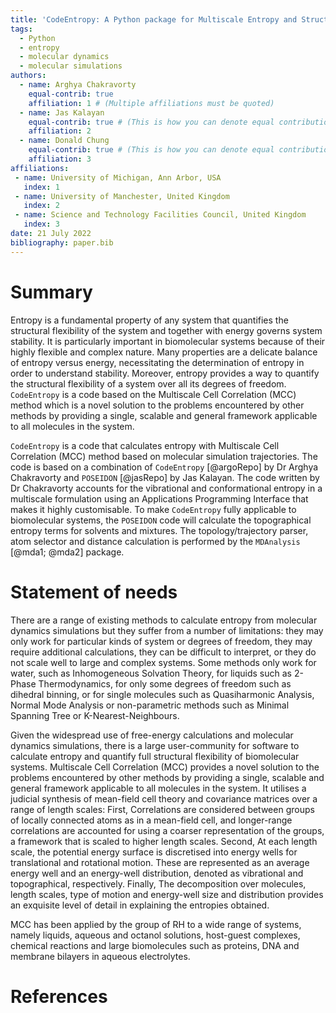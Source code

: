 ```yaml
---
title: 'CodeEntropy: A Python package for Multiscale Entropy and Structure Quantification from Molecular Dynamics Simulation'
tags:
  - Python
  - entropy
  - molecular dynamics
  - molecular simulations
authors:
  - name: Arghya Chakravorty
    equal-contrib: true
    affiliation: 1 # (Multiple affiliations must be quoted)
  - name: Jas Kalayan
    equal-contrib: true # (This is how you can denote equal contributions between multiple authors)
    affiliation: 2
  - name: Donald Chung
    equal-contrib: true # (This is how you can denote equal contributions between multiple authors)
    affiliation: 3
affiliations:
 - name: University of Michigan, Ann Arbor, USA
   index: 1
 - name: University of Manchester, United Kingdom
   index: 2
 - name: Science and Technology Facilities Council, United Kingdom 
   index: 3
date: 21 July 2022
bibliography: paper.bib
---
```

# Summary

Entropy is a fundamental property of any system that quantifies the structural flexibility of the system and together with energy governs system stability. It is particularly important in biomolecular systems because of their highly flexible and complex nature. Many properties are a delicate balance of entropy versus energy, necessitating the determination of entropy in order to understand stability. Moreover, entropy provides a way to quantify the structural flexibility of a system over all its degrees of freedom. ``CodeEntropy`` is a code based on the Multiscale Cell Correlation (MCC) method which is a novel solution to the problems encountered by other methods by providing a single, scalable and general framework applicable to all molecules in the system.

``CodeEntropy`` is a code that calculates entropy with Multiscale Cell Correlation (MCC) method based on molecular simulation trajectories. The code is based on a combination of ``CodeEntropy`` [@argoRepo] by Dr Arghya Chakravorty and ``POSEIDON`` [@jasRepo] by Jas Kalayan. The code written by Dr Chakravorty accounts for the vibrational and conformational entropy in a multiscale formulation using an Applications Programming Interface that makes it highly customisable. To make ``CodeEntropy`` fully applicable to biomolecular systems, the ``POSEIDON`` code will calculate the topographical entropy terms for solvents and mixtures. The topology/trajectory parser, atom selector and distance calculation is performed by the ``MDAnalysis`` [@mda1; @mda2] package.

# Statement of needs
There are a range of existing methods to calculate entropy from molecular dynamics simulations but they suffer from a number of limitations: they may only work for particular kinds of system or degrees of freedom, they may require additional calculations, they can be difficult to interpret, or they do not scale well to large and complex systems. Some methods only work for water, such as Inhomogeneous Solvation Theory, for liquids such as 2-Phase Thermodynamics, for only some degrees of freedom such as dihedral binning, or for single molecules such as Quasiharmonic Analysis, Normal Mode Analysis or non-parametric methods such as Minimal Spanning Tree or K-Nearest-Neighbours.

Given the widespread use of free-energy calculations and molecular dynamics simulations, there is a large user-community for software to calculate entropy and quantify full structural flexibility of biomolecular systems. Multiscale Cell Correlation (MCC) provides a novel solution to the problems encountered by other methods by providing a single, scalable and general framework applicable to all molecules in the system. It utilises a judicial synthesis of mean-field cell theory and covariance matrices over a range of length scales:  First, Correlations are considered between groups of locally connected atoms as in a mean-field cell, and longer-range correlations are accounted for using a coarser representation of the groups, a framework that is scaled to higher length scales. Second, At each length scale, the potential energy surface is discretised into energy wells for translational and rotational motion. These are represented as an average energy well and an energy-well distribution, denoted as vibrational and topographical, respectively. Finally, The decomposition over molecules, length scales, type of motion and energy-well size and distribution provides an exquisite level of detail in explaining the entropies obtained.

MCC has been applied by the group of RH to a wide range of systems, namely liquids, aqueous and octanol solutions, host-guest complexes, chemical reactions and large biomolecules such as proteins, DNA and membrane bilayers in aqueous electrolytes. 

# References